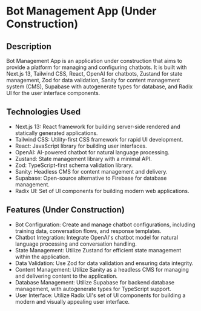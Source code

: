 # Bot Management App (Under Construction)

## Description
Bot Management App is an application under construction that aims to provide a platform for managing and configuring chatbots. It is built with Next.js 13, Tailwind CSS, React, OpenAI for chatbots, Zustand for state management, Zod for data validation, Sanity for content management system (CMS), Supabase with autogenerate types for database, and Radix UI for the user interface components.

## Technologies Used
- Next.js 13: React framework for building server-side rendered and statically generated applications.
- Tailwind CSS: Utility-first CSS framework for rapid UI development.
- React: JavaScript library for building user interfaces.
- OpenAI: AI-powered chatbot for natural language processing.
- Zustand: State management library with a minimal API.
- Zod: TypeScript-first schema validation library.
- Sanity: Headless CMS for content management and delivery.
- Supabase: Open-source alternative to Firebase for database management.
- Radix UI: Set of UI components for building modern web applications.

## Features (Under Construction)
- Bot Configuration: Create and manage chatbot configurations, including training data, conversation flows, and response templates.
- Chatbot Integration: Integrate OpenAI's chatbot model for natural language processing and conversation handling.
- State Management: Utilize Zustand for efficient state management within the application.
- Data Validation: Use Zod for data validation and ensuring data integrity.
- Content Management: Utilize Sanity as a headless CMS for managing and delivering content to the application.
- Database Management: Utilize Supabase for backend database management, with autogenerate types for TypeScript support.
- User Interface: Utilize Radix UI's set of UI components for building a modern and visually appealing user interface.


